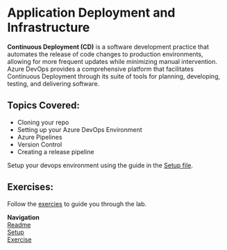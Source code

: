 # Application Deployment and Infrastructure 
**Continuous Deployment (CD)** is a software development practice that automates the release of code changes to production environments, allowing for more frequent updates while minimizing manual intervention. Azure DevOps provides a comprehensive platform that facilitates Continuous Deployment through its suite of tools for planning, developing, testing, and delivering software.


## Topics Covered:
- Cloning your repo
- Setting up your Azure DevOps Environment
- Azure Pipelines
- Version Control
- Creating a release pipeline

Setup your devops environment using the guide in the [Setup file](./set-up.md).

## Exercises:
Follow the [exercies](./exercise.md) to guide you through the lab.


**Navigation** \
[Readme](./readme.md)\
[Setup](./set-up.md)\
[Exercise](./exercise.md)